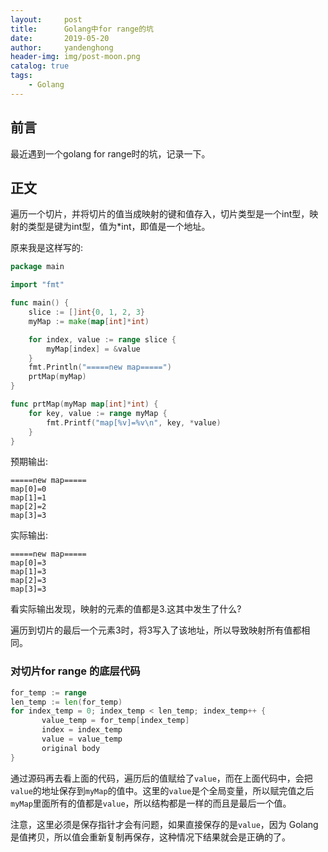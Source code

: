 ```yaml
---
layout:     post
title:      Golang中for range的坑
date:       2019-05-20
author:     yandenghong
header-img: img/post-moon.png
catalog: true
tags:
    - Golang
---
```

## 前言
最近遇到一个golang for range时的坑，记录一下。

## 正文
遍历一个切片，并将切片的值当成映射的键和值存入，切片类型是一个int型，映射的类型是键为int型，值为*int，即值是一个地址。

原来我是这样写的:
```go
package main

import "fmt"

func main() {
    slice := []int{0, 1, 2, 3}
    myMap := make(map[int]*int)

    for index, value := range slice {
        myMap[index] = &value
    }
    fmt.Println("=====new map=====")
    prtMap(myMap)
}

func prtMap(myMap map[int]*int) {
    for key, value := range myMap {
        fmt.Printf("map[%v]=%v\n", key, *value)
    }
}
```

预期输出:
```text
=====new map=====
map[0]=0
map[1]=1
map[2]=2
map[3]=3
```

实际输出:
```text
=====new map=====
map[0]=3
map[1]=3
map[2]=3
map[3]=3
```

看实际输出发现，映射的元素的值都是3.这其中发生了什么?

遍历到切片的最后一个元素3时，将3写入了该地址，所以导致映射所有值都相同。

### 对切片for range 的底层代码
```go
for_temp := range
len_temp := len(for_temp)
for index_temp = 0; index_temp < len_temp; index_temp++ {
       value_temp = for_temp[index_temp]
       index = index_temp
       value = value_temp
       original body
}
```

通过源码再去看上面的代码，遍历后的值赋给了`value`，而在上面代码中，会把`value`的地址保存到`myMap`的值中。这里的`value`是个全局变量，所以赋完值之后`myMap`里面所有的值都是`value`，所以结构都是一样的而且是最后一个值。

注意，这里必须是保存指针才会有问题，如果直接保存的是`value`，因为 Golang 是值拷贝，所以值会重新复制再保存，这种情况下结果就会是正确的了。
